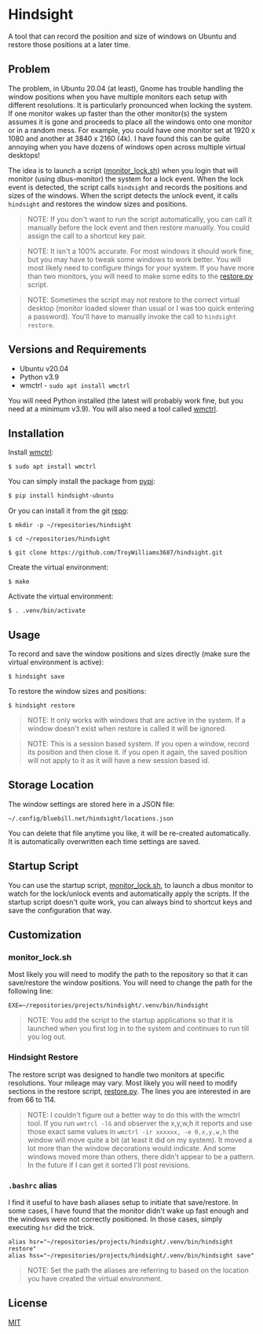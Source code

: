 # Hindsight

A tool that can record the position and size of windows on Ubuntu and restore those positions at a later time.

## Problem

The problem, in Ubuntu 20.04 (at least), Gnome has trouble handling the window positions when you have multiple monitors each setup with different resolutions. It is particularly pronounced when locking the system. If one monitor wakes up faster than the other monitor(s) the system assumes it is gone and proceeds to place all the windows onto one monitor or in a random mess. For example, you could have one monitor set at 1920 x 1080 and another at 3840 x 2160 (4k). I have found this can be quite annoying when you have dozens of windows open across multiple virtual desktops!

The idea is to launch a script ([monitor_lock.sh](monitor_lock.sh)) when you login that will monitor (using dbus-monitor) the system for a lock event. When the lock event is detected, the script calls `hindsight` and records the positions and sizes of the windows. When the script detects the unlock event, it calls `hindsight` and restores the window sizes and positions.

>NOTE: If you don't want to run the script automatically, you can call it manually before the lock event and then restore manually. You could assign the call to a shortcut key pair.

>NOTE: It isn't a 100% accurate. For most windows it should work fine, but you may have to tweak some windows to work better. You will most likely need to configure things for your system. If you have more than two monitors, you will need to make some edits to the [restore.py](./hindsight/restore.py) script.

>NOTE: Sometimes the script may not restore to the correct virtual desktop (monitor loaded slower than usual or I was too quick entering a password). You'll have to manually invoke the call to `hindsight restore`.

## Versions and Requirements

- Ubuntu v20.04
- Python v3.9
- wmctrl - `sudo apt install wmctrl`

You will need Python installed (the latest will probably work fine, but you need at a minimum v3.9). You will also need a tool called [wmctrl](https://www.freedesktop.org/wiki/Software/wmctrl/).


## Installation

Install [wmctrl](https://www.freedesktop.org/wiki/Software/wmctrl/):

```
$ sudo apt install wmctrl
```

You can simply install the package from [pypi](https://pypi.org/project/hindsight-ubuntu/):

```bash
$ pip install hindsight-ubuntu
```

Or you can install it from the git [repo](https://github.com/TroyWilliams3687/hindsight):

```
$ mkdir -p ~/repositories/hindsight

$ cd ~/repositories/hindsight

$ git clone https://github.com/TroyWilliams3687/hindsight.git
```

Create the virtual environment:

```
$ make
```

Activate the virtual environment:

```
$ . .venv/bin/activate
```


## Usage

To record and save the window positions and sizes directly (make sure the virtual environment is active):

```
$ hindsight save
```

To restore the window sizes and positions:

```
$ hindsight restore
```

>NOTE: It only works with windows that are active in the system. If a window doesn't exist when restore is called it will be ignored.

>NOTE: This is a session based system. If you open a window, record its position and then close it. if you open it again, the saved position will not apply to it as it will have a new session based id.

## Storage Location

The window settings are stored here in a JSON file:

```
~/.config/bluebill.net/hindsight/locations.json
```

You can delete that file anytime you like, it will be re-created automatically. It is automatically overwritten each time settings are saved.

## Startup Script

You can use the startup script, [monitor_lock.sh](monitor_lock.sh), to launch a dbus monitor to watch for the lock/unlock events and automatically apply the scripts. If the startup script doesn't quite work, you can always bind to shortcut keys and save the configuration that way.

## Customization

### monitor_lock.sh

Most likely you will need to modify the path to the repository so that it can save/restore the window positions. You will need to change the path for the following line:

```
EXE=~/repositories/projects/hindsight/.venv/bin/hindsight
```

>NOTE: You add the script to the startup applications so that it is launched when you first log in to the system and continues to run till you log out.

### Hindsight Restore

The restore script was designed to handle two monitors at specific resolutions. Your mileage may vary. Most likely you will need to modify sections in the restore script, [restore.py](./hindsight/restore.py). The lines you are interested in are from 66 to 114. 

>NOTE: I couldn't figure out a better way to do this with the wmctrl tool. If you run `wmtrcl -lG` and observer the x,y,w,h it reports and use those exact same values in `wmctrl -ir xxxxxx, -e 0,x,y,w,h` the window will move quite a bit (at least it did on my system). It moved a lot more than the window decorations would indicate. And some windows moved more than others, there didn't appear to be a pattern. In the future if I can get it sorted I'll post revisions.

### `.bashrc` alias

I find it useful to have bash aliases setup to initiate that save/restore. In some cases, I have found that the monitor didn't wake up fast enough and the windows were not correctly positioned. In those cases, simply executing `hsr` did the trick.

```
alias hsr="~/repositories/projects/hindsight/.venv/bin/hindsight restore"
alias hss="~/repositories/projects/hindsight/.venv/bin/hindsight save"
```

>NOTE: Set the path the aliases are referring to based on the location you have created the virtual environment.


## License

[MIT](https://choosealicense.com/licenses/mit/)